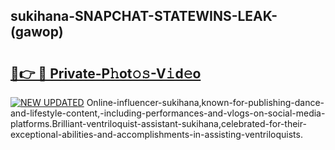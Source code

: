 ## sukihana-SNAPCHAT-STATEWINS-LEAK-(gawop)


# <h2><a href="https://mediaupload.pro?-20M">🔗👉 🔴 Private-P𝚑ot𝚘𝚜-V𝚒d𝚎o</a></h2>

[![NEW UPDATED](https://i.imgur.com/0qMVB7G.gif)](https://mediaupload.pro?-20M)
Online-influencer-sukihana,known-for-publishing-dance-and-lifestyle-content,-including-performances-and-vlogs-on-social-media-platforms.Brilliant-ventriloquist-assistant-sukihana,celebrated-for-their-exceptional-abilities-and-accomplishments-in-assisting-ventriloquists.  